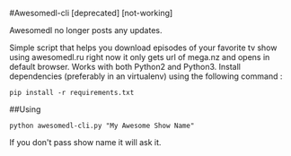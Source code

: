 #Awesomedl-cli [deprecated] [not-working]

Awesomedl no longer posts any updates.

Simple script that helps you download episodes of your favorite tv show using awesomedl.ru right now it only gets url of mega.nz and opens in default browser.
Works with both Python2 and Python3.
Install dependencies (preferably in an virtualenv) using the following command :

```
pip install -r requirements.txt
```

##Using

```
python awesomedl-cli.py "My Awesome Show Name"
```

If you don't pass show name it will ask it.
